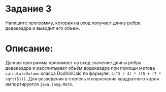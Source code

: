 # Задание 3

Напишите программу, которая на вход получает длину ребра додекаэдра и выводит его объем.

# Описание: 

Данная программа принимает на вход значение длины ребра додекаэдра и рассчитывает объём додекаэдра при помощи метода `calculateVolume` класса DodVolCalc по формуле: `(a^3 / 4) * (15 + (7 * sqrt(5)))`. Для возведения в степень и извлечения квадратного корня импортируется `java.lang.Math`.
